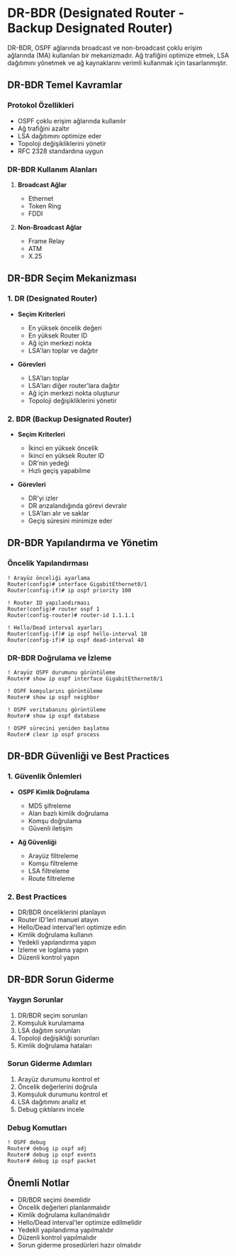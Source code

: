 # DR-BDR (Designated Router - Backup Designated Router)

DR-BDR, OSPF ağlarında broadcast ve non-broadcast çoklu erişim ağlarında (MA) kullanılan bir mekanizmadır. Ağ trafiğini optimize etmek, LSA dağıtımını yönetmek ve ağ kaynaklarını verimli kullanmak için tasarlanmıştır.

## DR-BDR Temel Kavramlar

### Protokol Özellikleri
- OSPF çoklu erişim ağlarında kullanılır
- Ağ trafiğini azaltır
- LSA dağıtımını optimize eder
- Topoloji değişikliklerini yönetir
- RFC 2328 standardına uygun

### DR-BDR Kullanım Alanları
1. **Broadcast Ağlar**
   - Ethernet
   - Token Ring
   - FDDI

2. **Non-Broadcast Ağlar**
   - Frame Relay
   - ATM
   - X.25

## DR-BDR Seçim Mekanizması

### 1. DR (Designated Router)
- **Seçim Kriterleri**
  - En yüksek öncelik değeri
  - En yüksek Router ID
  - Ağ için merkezi nokta
  - LSA'ları toplar ve dağıtır

- **Görevleri**
  - LSA'ları toplar
  - LSA'ları diğer router'lara dağıtır
  - Ağ için merkezi nokta oluşturur
  - Topoloji değişikliklerini yönetir

### 2. BDR (Backup Designated Router)
- **Seçim Kriterleri**
  - İkinci en yüksek öncelik
  - İkinci en yüksek Router ID
  - DR'nin yedeği
  - Hızlı geçiş yapabilme

- **Görevleri**
  - DR'yi izler
  - DR arızalandığında görevi devralır
  - LSA'ları alır ve saklar
  - Geçiş süresini minimize eder

## DR-BDR Yapılandırma ve Yönetim

### Öncelik Yapılandırması
```cisco
! Arayüz önceliği ayarlama
Router(config)# interface GigabitEthernet0/1
Router(config-if)# ip ospf priority 100

! Router ID yapılandırması
Router(config)# router ospf 1
Router(config-router)# router-id 1.1.1.1

! Hello/Dead interval ayarları
Router(config-if)# ip ospf hello-interval 10
Router(config-if)# ip ospf dead-interval 40
```

### DR-BDR Doğrulama ve İzleme
```cisco
! Arayüz OSPF durumunu görüntüleme
Router# show ip ospf interface GigabitEthernet0/1

! OSPF komşularını görüntüleme
Router# show ip ospf neighbor

! OSPF veritabanını görüntüleme
Router# show ip ospf database

! OSPF sürecini yeniden başlatma
Router# clear ip ospf process
```

## DR-BDR Güvenliği ve Best Practices

### 1. Güvenlik Önlemleri
- **OSPF Kimlik Doğrulama**
  - MD5 şifreleme
  - Alan bazlı kimlik doğrulama
  - Komşu doğrulama
  - Güvenli iletişim

- **Ağ Güvenliği**
  - Arayüz filtreleme
  - Komşu filtreleme
  - LSA filtreleme
  - Route filtreleme

### 2. Best Practices
- DR/BDR önceliklerini planlayın
- Router ID'leri manuel atayın
- Hello/Dead interval'leri optimize edin
- Kimlik doğrulama kullanın
- Yedekli yapılandırma yapın
- İzleme ve loglama yapın
- Düzenli kontrol yapın

## DR-BDR Sorun Giderme

### Yaygın Sorunlar
1. DR/BDR seçim sorunları
2. Komşuluk kurulamama
3. LSA dağıtım sorunları
4. Topoloji değişikliği sorunları
5. Kimlik doğrulama hataları

### Sorun Giderme Adımları
1. Arayüz durumunu kontrol et
2. Öncelik değerlerini doğrula
3. Komşuluk durumunu kontrol et
4. LSA dağıtımını analiz et
5. Debug çıktılarını incele

### Debug Komutları
```cisco
! OSPF debug
Router# debug ip ospf adj
Router# debug ip ospf events
Router# debug ip ospf packet
```

## Önemli Notlar
- DR/BDR seçimi önemlidir
- Öncelik değerleri planlanmalıdır
- Kimlik doğrulama kullanılmalıdır
- Hello/Dead interval'ler optimize edilmelidir
- Yedekli yapılandırma yapılmalıdır
- Düzenli kontrol yapılmalıdır
- Sorun giderme prosedürleri hazır olmalıdır 
